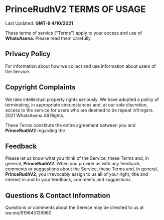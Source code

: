 # **PrinceRudhV2** TERMS OF USAGE

Last Updated: **GMT-9 4/10/2021**

These terms of service ("Terms") apply to your access and use of **WhatsAsena.** Please read them carefully.


## Privacy Policy

For information about how we collect and use information about users of the Service.

## Copyright Complaints

We take intellectual property rights seriously. We have adopted a policy of terminating, in appropriate circumstances and, at our sole discretion, access to the service for users who are deemed to be repeat infringers. 2021 WhatsAsena All Rights.

These Terms constitute the entire agreement between you and **PrinceRudhV2** regarding the
## Feedback

Please let us know what you think of the Service, these Terms and, in general, **PrinceRudhV2**. When you provide us with any feedback, comments or suggestions about the Service, these Terms and, in general, **PrinceRudhV2**, you irrevocably assign to us all of your right, title and interest in and to your feedback, comments and suggestions.


## Questions & Contact Information

Questions or comments about the Service may be directed to us at wa.me/919645139960 
